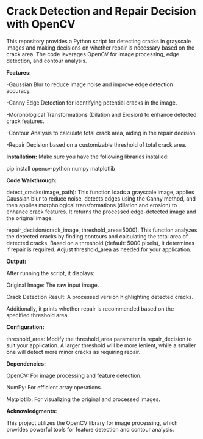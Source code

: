 # Crack Detection and Repair Decision with OpenCV

This repository provides a Python script for detecting cracks in grayscale images and making decisions on whether repair is necessary based on the crack area. The code leverages OpenCV for image processing, edge detection, and contour analysis.

**Features:**

-Gaussian Blur to reduce image noise and improve edge detection accuracy.

-Canny Edge Detection for identifying potential cracks in the image.

-Morphological Transformations (Dilation and Erosion) to enhance detected crack features.

-Contour Analysis to calculate total crack area, aiding in the repair decision.

-Repair Decision based on a customizable threshold of total crack area.

**Installation:**
Make sure you have the following libraries installed:


pip install opencv-python numpy matplotlib

**Code Walkthrough:**


detect_cracks(image_path): This function loads a grayscale image, applies Gaussian blur to reduce noise, detects edges using the Canny method, and then applies morphological transformations (dilation and erosion) to enhance crack features. It returns the processed edge-detected image and the original image.


repair_decision(crack_image, threshold_area=5000): This function analyzes the detected cracks by finding contours and calculating the total area of detected cracks. Based on a threshold (default: 5000 pixels), it determines if repair is required. Adjust threshold_area as needed for your application.

**Output:**


After running the script, it displays:


Original Image: The raw input image.


Crack Detection Result: A processed version highlighting detected cracks.


Additionally, it prints whether repair is recommended based on the specified threshold area.

**Configuration:**


threshold_area: Modify the threshold_area parameter in repair_decision to suit your application. A larger threshold will be more lenient, while a smaller one will detect more minor cracks as requiring repair.



**Dependencies:**


OpenCV: For image processing and feature detection.


NumPy: For efficient array operations.


Matplotlib: For visualizing the original and processed images.


**Acknowledgments:**


This project utilizes the OpenCV library for image processing, which provides powerful tools for feature detection and contour analysis.
